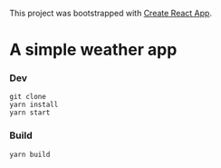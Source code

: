 This project was bootstrapped with [Create React App](https://github.com/facebookincubator/create-react-app).

# A simple weather app

### Dev
    git clone 
    yarn install
    yarn start

### Build
    yarn build
